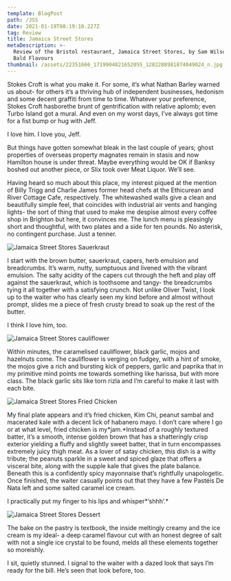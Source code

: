 ```yaml
---
template: BlogPost
path: /JSS
date: 2021-01-19T08:19:18.227Z
tag: Review
title: Jamaica Street Stores
metaDescription: >-
  Review of the Bristol restaurant, Jamaica Street Stores, by Sam Wilson aka
  Bald Flavours
thumbnail: /assets/22351666_1719904821652055_1282288981874049024_n.jpg
---
```

Stokes Croft is what you make it. For some, it’s what Nathan Barley warned us about- for others it’s a thriving hub of independent businesses, hedonism and some decent graffiti from time to time. Whatever your preference, Stokes Croft hasborethe brunt of gentrification with relative aplomb; even Turbo Island got a mural. And even on my worst days, I’ve always got time for a fist bump or hug with Jeff.

I love him. I love you, Jeff.

But things have gotten somewhat bleak in the last couple of years; ghost properties of overseas property magnates remain in stasis and now Hamilton house is under threat. Maybe everything would be OK if Banksy boshed out another piece, or Slix took over Meat Liquor. We’ll see.

Having heard so much about this place, my interest piqued at the mention of Billy Trigg and Charlie James former head chefs at the Ethicurean and River Cottage Cafe, respectively. The whitewashed walls give a clean and beautifully simple feel, that coincides with industrial air vents and hanging lights- the sort of thing that used to make me despise almost every coffee shop in Brighton but here, it convinces me. The lunch menu is pleasingly short and thoughtful, with two plates and a side for ten pounds. No asterisk, no contingent purchase. Just a tenner.

![Jamaica Street Stores Sauerkraut](/assets/JSS-Sauerkraut-1-768x769.jpg "The Sauerkraut.")

I start with the brown butter, sauerkraut, capers, herb emulsion and breadcrumbs. It’s warm, nutty, sumptuous and livened with the vibrant emulsion. The salty acidity of the capers cut through the heft and play off against the sauerkraut, which is toothsome and tangy- the breadcrumbs tying it all together with a satisfying crunch. Not unlike Oliver Twist, I look up to the waiter who has clearly seen my kind before and almost without prompt, slides me a piece of fresh crusty bread to soak up the rest of the butter.

I think I love him, too.



![Jamaica Street Stores cauliflower](/assets/JSS-Cauliflower-1-768x768.jpg "The Cauliflower.")



Within minutes, the caramelised cauliflower, black garlic, mojos and hazelnuts come. The cauliflower is verging on fudgey, with a hint of smoke, the mojos give a rich and bursting kick of peppers, garlic and paprika that in my primitive mind points me towards something like harissa, but with more class. The black garlic sits like torn rizla and I’m careful to make it last with each bite.



![Jamaica Street Stores Fried Chicken](/assets/JSS-Fried-Chicken-1-768x768.jpg "The Fried Chicken.")

My final plate appears and it’s fried chicken, Kim Chi, peanut sambal and macerated kale with a decent lick of habanero mayo. I don’t care where I go or at what level, fried chicken is my*jam.*Instead of a roughly textured batter, it’s a smooth, intense golden brown that has a shatteringly crisp exterior yielding a fluffy and slightly sweet batter, that in turn encompasses extremely juicy thigh meat. As a lover of satay chicken, this dish is a witty tribute; the peanuts sparkle in a sweet and spiced glaze that offers a visceral bite, along with the supple kale that gives the plate balance. Beneath this is a confidently spicy mayonnaise that’s rightfully unapologetic. Once finished, the waiter casually points out that they have a few Pastéis De Nata left and some salted caramel ice cream.

I practically put my finger to his lips and whisper*‘shhh’.*

![Jamaica Street Stores Dessert](/assets/JSS-Dessert-1-768x768.jpg "Dessert.")

The bake on the pastry is textbook, the inside meltingly creamy and the ice cream is my ideal- a deep caramel flavour cut with an honest degree of salt with not a single ice crystal to be found, melds all these elements together so moreishly.

I sit, quietly stunned. I signal to the waiter with a dazed look that says I’m ready for the bill. He’s seen that look before, too.

